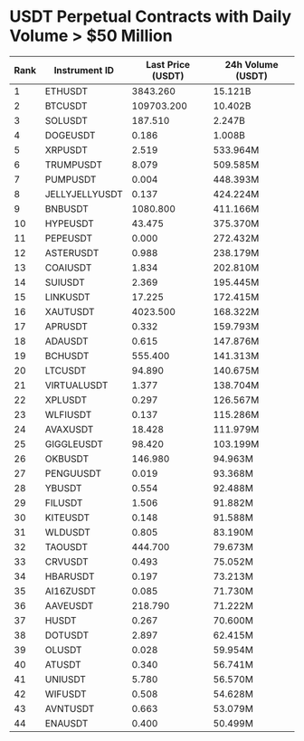 # USDT Perpetual Contracts with Daily Volume > $50 Million

| Rank | Instrument ID | Last Price (USDT) | 24h Volume (USDT) |
|------|---------------|-------------------|-------------------|
| 1 | ETHUSDT | 3843.260 | 15.121B |
| 2 | BTCUSDT | 109703.200 | 10.402B |
| 3 | SOLUSDT | 187.510 | 2.247B |
| 4 | DOGEUSDT | 0.186 | 1.008B |
| 5 | XRPUSDT | 2.519 | 533.964M |
| 6 | TRUMPUSDT | 8.079 | 509.585M |
| 7 | PUMPUSDT | 0.004 | 448.393M |
| 8 | JELLYJELLYUSDT | 0.137 | 424.224M |
| 9 | BNBUSDT | 1080.800 | 411.166M |
| 10 | HYPEUSDT | 43.475 | 375.370M |
| 11 | PEPEUSDT | 0.000 | 272.432M |
| 12 | ASTERUSDT | 0.988 | 238.179M |
| 13 | COAIUSDT | 1.834 | 202.810M |
| 14 | SUIUSDT | 2.369 | 195.445M |
| 15 | LINKUSDT | 17.225 | 172.415M |
| 16 | XAUTUSDT | 4023.500 | 168.322M |
| 17 | APRUSDT | 0.332 | 159.793M |
| 18 | ADAUSDT | 0.615 | 147.876M |
| 19 | BCHUSDT | 555.400 | 141.313M |
| 20 | LTCUSDT | 94.890 | 140.675M |
| 21 | VIRTUALUSDT | 1.377 | 138.704M |
| 22 | XPLUSDT | 0.297 | 126.567M |
| 23 | WLFIUSDT | 0.137 | 115.286M |
| 24 | AVAXUSDT | 18.428 | 111.979M |
| 25 | GIGGLEUSDT | 98.420 | 103.199M |
| 26 | OKBUSDT | 146.980 | 94.963M |
| 27 | PENGUUSDT | 0.019 | 93.368M |
| 28 | YBUSDT | 0.554 | 92.488M |
| 29 | FILUSDT | 1.506 | 91.882M |
| 30 | KITEUSDT | 0.148 | 91.588M |
| 31 | WLDUSDT | 0.805 | 83.190M |
| 32 | TAOUSDT | 444.700 | 79.673M |
| 33 | CRVUSDT | 0.493 | 75.052M |
| 34 | HBARUSDT | 0.197 | 73.213M |
| 35 | AI16ZUSDT | 0.085 | 71.730M |
| 36 | AAVEUSDT | 218.790 | 71.222M |
| 37 | HUSDT | 0.267 | 70.600M |
| 38 | DOTUSDT | 2.897 | 62.415M |
| 39 | OLUSDT | 0.028 | 59.954M |
| 40 | ATUSDT | 0.340 | 56.741M |
| 41 | UNIUSDT | 5.780 | 56.570M |
| 42 | WIFUSDT | 0.508 | 54.628M |
| 43 | AVNTUSDT | 0.663 | 53.079M |
| 44 | ENAUSDT | 0.400 | 50.499M |
